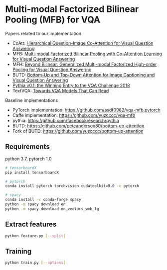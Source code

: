# Multi-modal Factorized Bilinear Pooling (MFB) for VQA

Papers related to our implementation

- CoAtt: [Hierarchical Question-Image Co-Attention for Visual Question Answering](https://arxiv.org/abs/1606.00061)
- MFB: [Multi-modal Factorized Bilinear Pooling with Co-Attention Learning for Visual Question Answering](http://openaccess.thecvf.com/content_iccv_2017/html/Yu_Multi-Modal_Factorized_Bilinear_ICCV_2017_paper.html)
- MFH: [Beyond Bilinear: Generalized Multi-modal Factorized High-order Pooling for Visual Question Answering](https://arxiv.org/abs/1708.03619)
- BUTD: [Bottom-Up and Top-Down Attention for Image Captioning and Visual Question Answering](https://arxiv.org/abs/1707.07998)
- [Pythia v0.1: the Winning Entry to the VQA Challenge 2018](https://arxiv.org/pdf/1807.09956.pdf)
- TextVQA: [Towards VQA Models That Can Read](https://textvqa.org/assets/paper/TextVQA.pdf)

Baseline implementations

- PyTorch implementation: <https://github.com/asdf0982/vqa-mfb.pytorch>
- Caffe implementation: <https://github.com/yuzcccc/vqa-mfb>
- pythia: <https://github.com/facebookresearch/pythia>
- BUTD: <https://github.com/peteanderson80/bottom-up-attention>
- Fork of BUTD: <https://github.com/yuzcccc/bottom-up-attention>

## Requirements

python 3.7, pytorch 1.0

```bash
# tensorboardX
pip install tensorboardX

# pytorch
conda install pytorch torchvision cudatoolkit=9.0 -c pytorch

# spacy
conda install -c conda-forge spacy
python -m spacy download en
python -m spacy download en_vectors_web_lg
```

## Extract features

```bash
python feature.py [--split]
```

## Training

```bash
python train.py [--options]
```

